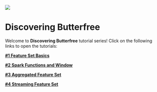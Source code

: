 ![](https://66.media.tumblr.com/tumblr_macyx8VqU11rfjowdo1_500.gif)

# Discovering Butterfree

Welcome to **Discovering Butterfree** tutorial series! Click on the following links to open the tutorials:

**[#1 Feature Set Basics]()**

**[#2 Spark Functions and Window]()**

**[#3 Aggregated Feature Set]()**

**[#4 Streaming Feature Set]()**

